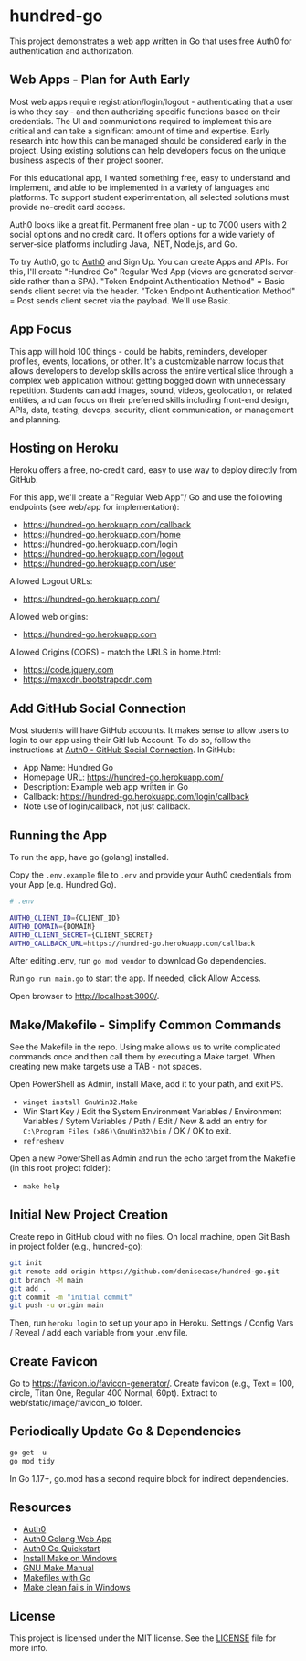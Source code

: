 # hundred-go

This project demonstrates a web app written in Go that uses free Auth0 for authentication and authorization.

## Web Apps - Plan for Auth Early

Most web apps require registration/login/logout - 
authenticating that a user is who they say - 
and then authorizing specific functions based on their credentials. 
The UI and communictions required to implement this are critical and can take a significant amount of time and expertise. 
Early research into how this can be managed should be considered early in the project. 
Using existing solutions can help developers focus on the unique business aspects of their project sooner. 

For this educational app, I wanted something free, 
easy to understand and implement, 
and able to be implemented in a variety of languages and platforms. 
To support student experimentation, 
all selected solutions must provide no-credit card access. 

Auth0 looks like a great fit. 
Permanent free plan - up to 7000 users with 2 social options and no credit card. 
It offers options for a wide variety of server-side platforms including Java, .NET, Node.js, and Go. 

To try Auth0, go to [Auth0](https://auth0.com/) and Sign Up.
You can create Apps and APIs. 
For this, I'll create "Hundred Go" Regular Wed App (views are generated server-side rather than a SPA). 
"Token Endpoint Authentication Method" = Basic sends client secret via the header.
"Token Endpoint Authentication Method" = Post sends client secret via the payload. 
We'll use Basic. 

## App Focus

This app will hold 100 things - could be habits, reminders, developer profiles, events, locations, or other. 
It's a customizable narrow focus that allows developers to develop skills across the entire vertical slice through a complex web application without getting bogged down with unnecessary repetition. 
Students can add images, sound, videos, geolocation, or related entities, and can focus on their preferred skills including front-end design, APIs, data, testing, devops, security, client communication, or management and planning. 

## Hosting on Heroku

Heroku offers a free, no-credit card, easy to use way to deploy directly from GitHub. 

For this app, we'll create a "Regular Web App"/ Go and use the following endpoints (see web/app for implementation):

- <https://hundred-go.herokuapp.com/callback>
- <https://hundred-go.herokuapp.com/home>
- <https://hundred-go.herokuapp.com/login>
- <https://hundred-go.herokuapp.com/logout>
- <https://hundred-go.herokuapp.com/user>

Allowed Logout URLs:

- <https://hundred-go.herokuapp.com/>

Allowed web origins:

- <https://hundred-go.herokuapp.com>

Allowed Origins (CORS) - match the URLS in home.html:

- <https://code.jquery.com>
- <https://maxcdn.bootstrapcdn.com>

## Add GitHub Social Connection

Most students will have GitHub accounts. 
It makes sense to allow users to login to our app using their GitHub Account. 
To do so, follow the instructions at [Auth0 - GitHub Social Connection](https://marketplace.auth0.com/integrations/github-social-connection). In GitHub:

- App Name: Hundred Go
- Homepage URL: <https://hundred-go.herokuapp.com/>
- Description: Example web app written in Go
- Callback: <https://hundred-go.herokuapp.com/login/callback>
- Note use of login/callback, not just callback. 

## Running the App

To run the app, have go (golang) installed.

Copy the `.env.example` file to `.env` and provide your Auth0 credentials from your App (e.g. Hundred Go).

```bash
# .env

AUTH0_CLIENT_ID={CLIENT_ID}
AUTH0_DOMAIN={DOMAIN}
AUTH0_CLIENT_SECRET={CLIENT_SECRET}
AUTH0_CALLBACK_URL=https://hundred-go.herokuapp.com/callback
```

After editing .env, run `go mod vendor` to download Go dependencies.

Run `go run main.go` to start the app. If needed, click Allow Access.

Open browser to [http://localhost:3000/](http://localhost:3000/).

## Make/Makefile - Simplify Common Commands

See the Makefile in the repo. 
Using make allows us to write complicated commands once and then call them by executing a Make target. 
When creating new make targets use a TAB - not spaces. 

Open PowerShell as Admin, install Make, add it to your path, and exit PS.  

- `winget install GnuWin32.Make`
- Win Start Key / Edit the System Environment Variables / Environment Variables / Sytem Variables / Path / Edit / New & add an entry for `C:\Program Files (x86)\GnuWin32\bin` / OK / OK to exit.
- `refreshenv`

Open a new PowerShell as Admin and run the echo target from the Makefile (in this root project folder):
- `make help`

## Initial New Project Creation

Create repo in GitHub cloud with no files. On local machine, open Git Bash in project folder (e.g., hundred-go):

```Bash
git init
git remote add origin https://github.com/denisecase/hundred-go.git
git branch -M main
git add .
git commit -m "initial commit"
git push -u origin main
```

Then, run `heroku login` to set up your app in Heroku. Settings / Config Vars / Reveal / add each variable from your .env file. 

## Create Favicon

Go to <https://favicon.io/favicon-generator/>. 
Create favicon (e.g., Text = 100, circle, Titan One, Regular 400 Normal, 60pt).
Extract to web/static/image/favicon_io folder.

## Periodically Update Go & Dependencies

```PowerShell
go get -u
go mod tidy
```
In Go 1.17+, go.mod has a second require block for indirect dependencies.

## Resources

- [Auth0](https://auth0.com)
- [Auth0 Golang Web App](https://github.com/auth0-samples/auth0-golang-web-app)
- [Auth0 Go Quickstart](https://auth0.com/docs/quickstart/webapp/golang)
- [Install Make on Windows](https://www.technewstoday.com/install-and-use-make-in-windows/)
- [GNU Make Manual](https://www.gnu.org/software/make/manual/)
- [Makefiles with Go](https://golangdocs.com/makefiles-golang)
- [Make clean fails in Windows](https://stackoverflow.com/questions/49384301/make-clean-failed-in-windows)

## License

This project is licensed under the MIT license. See the [LICENSE](LICENSE.txt) file for more info.
